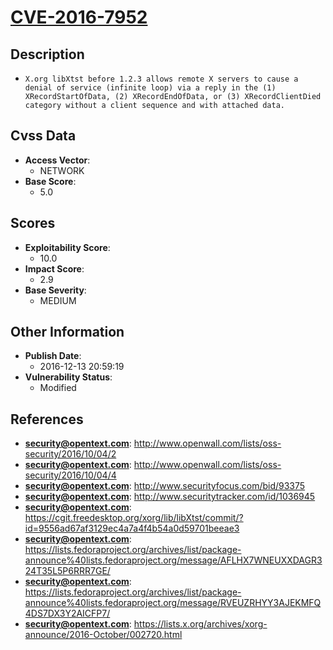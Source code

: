 
# [CVE-2016-7952](https://cve.mitre.org/cgi-bin/cvename.cgi?name=CVE-2016-7952)

## Description

- `X.org libXtst before 1.2.3 allows remote X servers to cause a denial of service (infinite loop) via a reply in the (1) XRecordStartOfData, (2) XRecordEndOfData, or (3) XRecordClientDied category without a client sequence and with attached data.`

## Cvss Data

- **Access Vector**:
  - NETWORK
- **Base Score**:
  - 5.0

## Scores

- **Exploitability Score**:
  - 10.0
- **Impact Score**:
  - 2.9
- **Base Severity**:
  - MEDIUM

## Other Information

- **Publish Date**:
  - 2016-12-13 20:59:19
- **Vulnerability Status**:
  - Modified

## References

- **security@opentext.com**: http://www.openwall.com/lists/oss-security/2016/10/04/2
- **security@opentext.com**: http://www.openwall.com/lists/oss-security/2016/10/04/4
- **security@opentext.com**: http://www.securityfocus.com/bid/93375
- **security@opentext.com**: http://www.securitytracker.com/id/1036945
- **security@opentext.com**: https://cgit.freedesktop.org/xorg/lib/libXtst/commit/?id=9556ad67af3129ec4a7a4f4b54a0d59701beeae3
- **security@opentext.com**: https://lists.fedoraproject.org/archives/list/package-announce%40lists.fedoraproject.org/message/AFLHX7WNEUXXDAGR324T35L5P6RRR7GE/
- **security@opentext.com**: https://lists.fedoraproject.org/archives/list/package-announce%40lists.fedoraproject.org/message/RVEUZRHYY3AJEKMFQ4DS7DX3Y2AICFP7/
- **security@opentext.com**: https://lists.x.org/archives/xorg-announce/2016-October/002720.html
